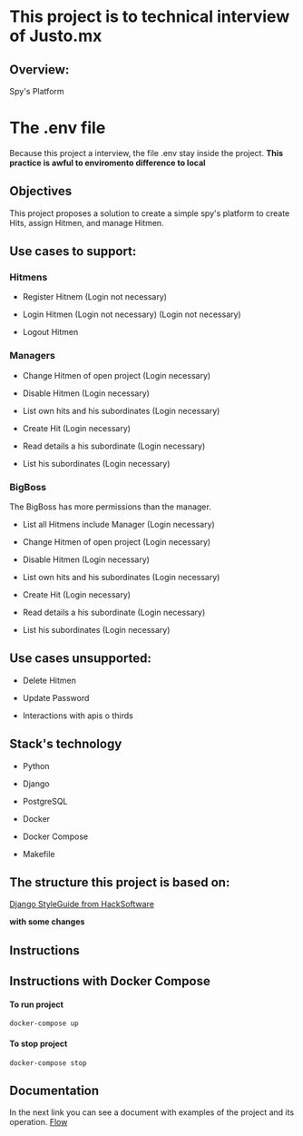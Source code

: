 # This project is to technical interview of Justo.mx


## Overview:

Spy's Platform

# The .env file
Because this project a interview, the file .env stay inside the project.
**This practice is awful to enviromento difference to local**


## Objectives

This project proposes a solution to create a simple spy's platform to create Hits, assign Hitmen, and manage Hitmen.


## Use cases to support:

### Hitmens 
- Register Hitnem (Login not necessary)

- Login Hitmen (Login not necessary)
 (Login not necessary)
- Logout Hitmen

### Managers 

- Change Hitmen of open project (Login necessary)

- Disable Hitmen (Login necessary)

- List own hits and his subordinates (Login necessary)

- Create Hit (Login necessary)

- Read details a his subordinate (Login necessary)

- List his subordinates (Login necessary)

### BigBoss 
The BigBoss has more permissions than the manager.

- List all Hitmens include Manager (Login necessary)

- Change Hitmen of open project (Login necessary)

- Disable Hitmen (Login necessary)

- List own hits and his subordinates (Login necessary)

- Create Hit (Login necessary)

- Read details a his subordinate (Login necessary)

- List his subordinates (Login necessary)


## Use cases unsupported:

- Delete Hitmen

- Update Password

- Interactions with apis o thirds



## Stack's technology

- Python

- Django

- PostgreSQL

- Docker

- Docker Compose

- Makefile


## The structure this project is based on:

[Django StyleGuide from HackSoftware](https://github.com/HackSoftware/Django-Styleguide)

**with some changes**


## Instructions


## Instructions with Docker Compose

#### To run project

`docker-compose up`


#### To stop project

`docker-compose stop`


## Documentation

In the next link you can see a document with examples of the project and its operation.
[Flow](https://es.wikipedia.org/wiki/Make)



